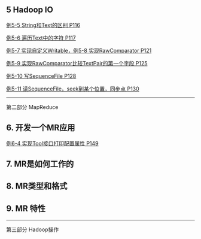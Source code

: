 

## 5 Hadoop IO

[例5-5 String和Text的区别 P116](StringTextComparisonTest.java)

[例5-6 遍历Text中的字符 P117](TextIterator.java)

[例5-7 实现自定义Writable，例5-8 实现RawComparator P121](TextPair.java)

[例5-9 实现RawComparator比较TextPair的第一个字段 P125](FirstComparator.java)

[例5-10 写SequenceFile P128](SequenceFileWriteDemo.java)

[例5-11 读SequenceFile，seek到某个位置，同步点 P130](SequenceFileReadDemo.java)    

---

第二部分  MapReduce

## 6. 开发一个MR应用

[例6-4 实现Tool接口打印配置属性 P149](ConfigurationPrinter.java)

[]()
[]()

[]()
[]()

[]()
[]()


## 7. MR是如何工作的

## 8. MR类型和格式

## 9. MR 特性

----


第三部分 Hadoop操作			



[]()
[]()
[]()
[]()
[]()

[]()
[]()
[]()
[]()
[]()

[]()
[]()

[]()
[]()

[]()

[]()
[]()
[]()

[]()

